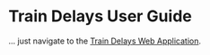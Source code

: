 # Train Delays User Guide

... just navigate to the [Train Delays Web Application](https://train-delays-lvnrwcqd7q-ew.a.run.app/).
